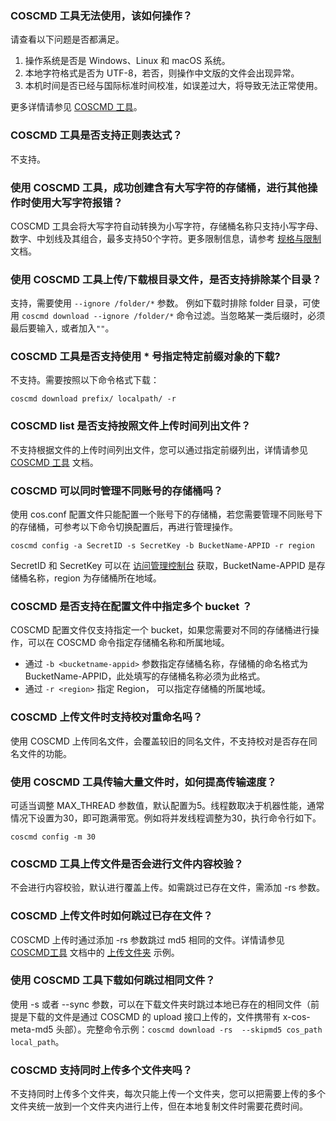 ### COSCMD 工具无法使用，该如何操作？

请查看以下问题是否都满足。
1. 操作系统是否是 Windows、Linux 和 macOS 系统。
2. 本地字符格式是否为 UTF-8，若否，则操作中文版的文件会出现异常。
3. 本机时间是否已经与国际标准时间校准，如误差过大，将导致无法正常使用。

更多详情请参见 [COSCMD 工具](https://cloud.tencent.com/document/product/436/10976)。

### COSCMD 工具是否支持正则表达式？

不支持。

### 使用 COSCMD 工具，成功创建含有大写字符的存储桶，进行其他操作时使用大写字符报错？

COSCMD 工具会将大写字符自动转换为小写字符，存储桶名称只支持小写字母、数字、中划线及其组合，最多支持50个字符。更多限制信息，请参考 [规格与限制](https://cloud.tencent.com/document/product/436/14518) 文档。

### 使用 COSCMD 工具上传/下载根目录文件，是否支持排除某个目录？

支持，需要使用 `--ignore /folder/*` 参数。
例如下载时排除 folder 目录，可使用 `coscmd download --ignore /folder/*` 命令过滤。当忽略某一类后缀时，必须最后要输入`,` 或者加入`""`。



### COSCMD 工具是否支持使用 \* 号指定特定前缀对象的下载?

不支持。需要按照以下命令格式下载：
```plaintext
coscmd download prefix/ localpath/ -r
```

### COSCMD list 是否支持按照文件上传时间列出文件？

不支持根据文件的上传时间列出文件，您可以通过指定前缀列出，详情请参见 [COSCMD 工具](https://cloud.tencent.com/document/product/436/10976) 文档。

### COSCMD 可以同时管理不同账号的存储桶吗？

使用 cos.conf 配置文件只能配置一个账号下的存储桶，若您需要管理不同账号下的存储桶，可参考以下命令切换配置后，再进行管理操作。
```plaintext
coscmd config -a SecretID -s SecretKey -b BucketName-APPID -r region
```
SecretID 和 SecretKey 可以在 [访问管理控制台](https://console.cloud.tencent.com/cam/capi) 获取，BucketName-APPID 是存储桶名称，region 为存储桶所在地域。

### COSCMD 是否支持在配置文件中指定多个 bucket ？

COSCMD 配置文件仅支持指定一个 bucket，如果您需要对不同的存储桶进行操作，可以在 COSCMD 命令指定存储桶名称和所属地域。 

- 通过 `-b <bucketname-appid>` 参数指定存储桶名称，存储桶的命名格式为 BucketName-APPID，此处填写的存储桶名称必须为此格式。
- 通过 `-r <region>` 指定 Region， 可以指定存储桶的所属地域。

### COSCMD 上传文件时支持校对重命名吗？

使用 COSCMD 上传同名文件，会覆盖较旧的同名文件，不支持校对是否存在同名文件的功能。

### 使用 COSCMD 工具传输大量文件时，如何提高传输速度？

可适当调整 MAX_THREAD 参数值，默认配置为5。线程数取决于机器性能，通常情况下设置为30，即可跑满带宽。例如将并发线程调整为30，执行命令行如下。

```plaintext
coscmd config -m 30
```

### COSCMD 工具上传文件是否会进行文件内容校验？

不会进行内容校验，默认进行覆盖上传。如需跳过已存在文件，需添加 -rs 参数。

### COSCMD 上传文件时如何跳过已存在文件？

COSCMD 上传时通过添加 -rs 参数跳过 md5 相同的文件。详情请参见 [COSCMD工具](https://cloud.tencent.com/document/product/436/10976) 文档中的 [上传文件夹](https://cloud.tencent.com/document/product/436/10976#.E4.B8.8A.E4.BC.A0.E6.96.87.E4.BB.B6.E5.A4.B9) 示例。

### 使用 COSCMD 工具下载如何跳过相同文件？

使用 -s 或者 --sync 参数，可以在下载文件夹时跳过本地已存在的相同文件（前提是下载的文件是通过 COSCMD 的 upload 接口上传的，文件携带有 x-cos-meta-md5 头部）。完整命令示例：`coscmd download -rs  --skipmd5 cos_path local_path`。

### COSCMD 支持同时上传多个文件夹吗？

不支持同时上传多个文件夹，每次只能上传一个文件夹，您可以把需要上传的多个文件夹统一放到一个文件夹内进行上传，但在本地复制文件时需要花费时间。

